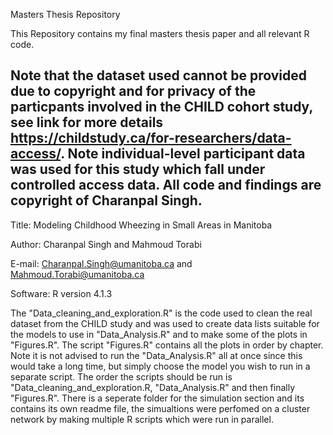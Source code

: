 Masters Thesis Repository

This Repository contains my final masters thesis paper and all relevant R code.

Note that the dataset used cannot be provided due to copyright and for privacy of the particpants involved in the CHILD cohort study, see link for more details https://childstudy.ca/for-researchers/data-access/. 
Note individual-level participant data was used for this study which fall under controlled access data. 
All code and findings are copyright of Charanpal Singh.
------------------------------------------------------------------------------------------------------------------------------------------------------
Title: Modeling Childhood Wheezing in Small Areas in Manitoba

Author: Charanpal Singh and Mahmoud Torabi

E-mail: Charanpal.Singh@umanitoba.ca and Mahmoud.Torabi@umanitoba.ca

Software: R version 4.1.3

The "Data_cleaning_and_exploration.R" is the code used to clean the real dataset from the CHILD study and was used to create data lists suitable for the models to use in "Data_Analysis.R" and to make some of the plots in "Figures.R". The script "Figures.R" contains all the plots in order by chapter. Note it is not advised to run the "Data_Analysis.R" all at once since this would take a long time, but simply choose the model you wish to run in a separate script. The order the scripts should be run is "Data_cleaning_and_exploration.R, "Data_Analysis.R" and then finally "Figures.R". There is a seperate folder for the  simulation section and its contains its own readme file, the simualtions were perfomed on a cluster network by making multiple R scripts which were run in parallel.

